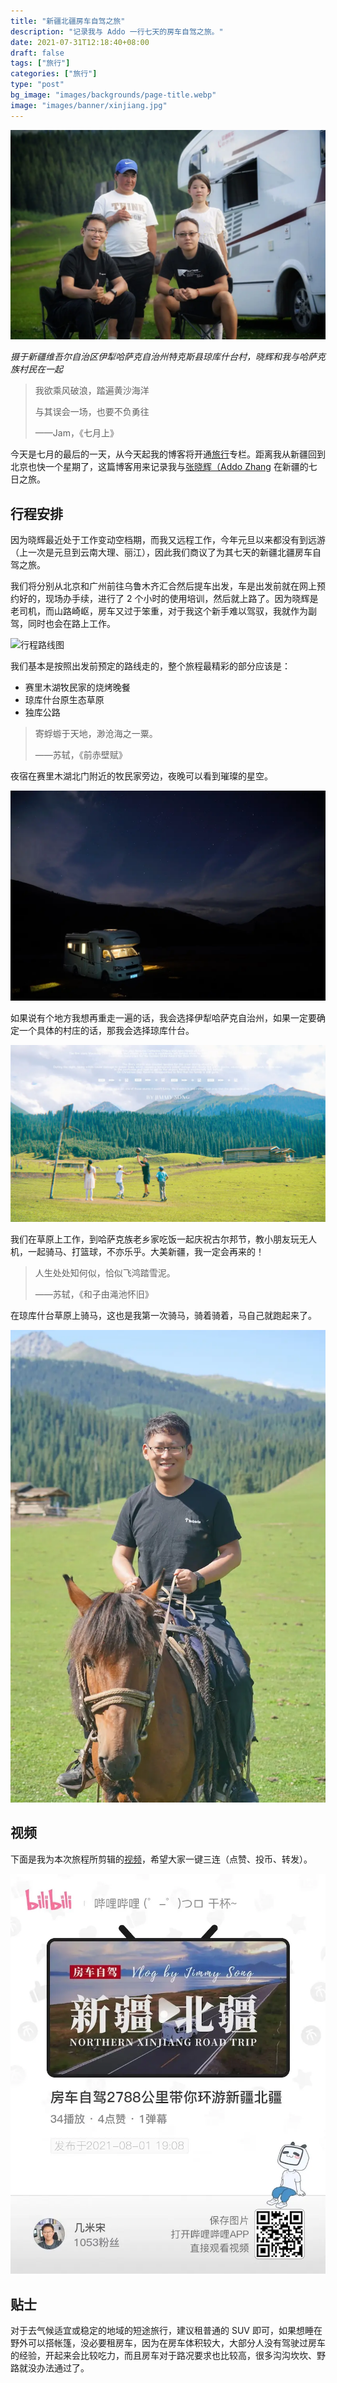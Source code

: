 ```yaml
---
title: "新疆北疆房车自驾之旅"
description: "记录我与 Addo 一行七天的房车自驾之旅。"
date: 2021-07-31T12:18:40+08:00
draft: false
tags: ["旅行"]
categories: ["旅行"]
type: "post"
bg_image: "images/backgrounds/page-title.webp"
image: "images/banner/xinjiang.jpg"
---
```


![在琼库什台村与哈萨克族村民在一起](xinjiang-hasake.webp)

*摄于新疆维吾尔自治区伊犁哈萨克自治州特克斯县琼库什台村，晓辉和我与哈萨克族村民在一起*

> 我欲乘风破浪，踏遍黄沙海洋
>
> 与其误会一场，也要不负勇往
>
> ——Jam，《七月上》

今天是七月的最后的一天，从今天起我的博客将开通[旅行](/categories/旅行)专栏。距离我从新疆回到北京也快一个星期了，这篇博客用来记录我与[张晓辉（Addo Zhang](https://atbug.com/) 在新疆的七日之旅。

## 行程安排

因为晓辉最近处于工作变动空档期，而我又远程工作，今年元旦以来都没有到远游（上一次是元旦到云南大理、丽江），因此我们商议了为其七天的新疆北疆房车自驾之旅。	

我们将分别从北京和广州前往乌鲁木齐汇合然后提车出发，车是出发前就在网上预约好的，现场办手续，进行了 2 个小时的使用培训，然后就上路了。因为晓辉是老司机，而山路崎岖，房车又过于笨重，对于我这个新手难以驾驭，我就作为副驾，同时也会在路上工作。

![行程路线图](path.gif)

我们基本是按照出发前预定的路线走的，整个旅程最精彩的部分应该是：

- 赛里木湖牧民家的烧烤晚餐
- 琼库什台原生态草原
- 独库公路

> 寄蜉蝣于天地，渺沧海之一粟。
>
> ——苏轼，《前赤壁赋》

夜宿在赛里木湖北门附近的牧民家旁边，夜晚可以看到璀璨的星空。

![赛里木湖的星空](stars.webp)

如果说有个地方我想再重走一遍的话，我会选择伊犁哈萨克自治州，如果一定要确定一个具体的村庄的话，那我会选择琼库什台。

![琼库什台](qiongkushitai.webp)

我们在草原上工作，到哈萨克族老乡家吃饭一起庆祝古尔邦节，教小朋友玩无人机，一起骑马、打篮球，不亦乐乎。大美新疆，我一定会再来的！

> 人生处处知何似，恰似飞鸿踏雪泥。
>
> ——苏轼，《和子由渑池怀旧》

在琼库什台草原上骑马，这也是我第一次骑马，骑着骑着，马自己就跑起来了。

![琼库什台骑马](horse.webp)

## 视频

下面是我为本次旅程所剪辑的[视频](https://www.bilibili.com/video/BV1Ab4y1z7TW/)，希望大家一键三连（点赞、投币、转发）。

![Bilibili 点播](bilibili.webp)

## 贴士

对于去气候适宜或稳定的地域的短途旅行，建议租普通的 SUV 即可，如果想睡在野外可以搭帐篷，没必要租房车，因为在房车体积较大，大部分人没有驾驶过房车的经验，开起来会比较吃力，而且房车对于路况要求也比较高，很多沟沟坎坎、野路就没办法通过了。
